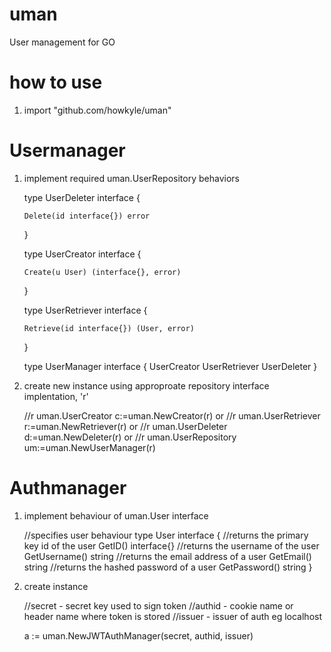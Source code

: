 # uman

User management for GO

# how to use

1. import "github.com/howkyle/uman"

# Usermanager

1.  implement required uman.UserRepository behaviors

    type UserDeleter interface {

        Delete(id interface{}) error

    }

    type UserCreator interface {

        Create(u User) (interface{}, error)

    }

    type UserRetriever interface {

        Retrieve(id interface{}) (User, error)

    }

    type UserManager interface {
    UserCreator
    UserRetriever
    UserDeleter
    }

2.  create new instance using approproate repository interface implentation, 'r'

    //r uman.UserCreator
    c:=uman.NewCreator(r)
    or
    //r uman.UserRetriever
    r:=uman.NewRetriever(r)
    or
    //r uman.UserDeleter
    d:=uman.NewDeleter(r)
    or
    //r uman.UserRepository
    um:=uman.NewUserManager(r)

# Authmanager

1.  implement behaviour of uman.User interface

    //specifies user behaviour
    type User interface {
    //returns the primary key id of the user
    GetID() interface{}
    //returns the username of the user
    GetUsername() string
    //returns the email address of a user
    GetEmail() string
    //returns the hashed password of a user
    GetPassword() string
    }

2.  create instance

    //secret - secret key used to sign token
    //authid - cookie name or header name where token is stored
    //issuer - issuer of auth eg localhost

    a := uman.NewJWTAuthManager(secret, authid, issuer)
